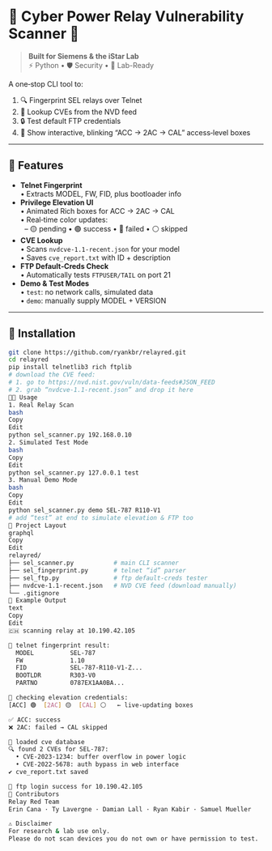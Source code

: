 # 🔐 Cyber Power Relay Vulnerability Scanner 🔌

> **Built for Siemens & the iStar Lab**  
> ⚡ Python • 🛡️ Security • 🔬 Lab-Ready

A one‑stop CLI tool to:
1. 🔍 Fingerprint SEL relays over Telnet  
2. 🧠 Lookup CVEs from the NVD feed  
3. 🔒 Test default FTP credentials  
4. 🎨 Show interactive, blinking “ACC → 2AC → CAL” access‑level boxes  

---

## 🎉 Features

- **Telnet Fingerprint**  
  • Extracts MODEL, FW, FID, plus bootloader info  
- **Privilege Elevation UI**  
  • Animated Rich boxes for ACC → 2AC → CAL  
  • Real‑time color updates:  
  &nbsp;&nbsp;– 🟡 pending • 🟢 success • 🔴 failed • ⚪ skipped  
- **CVE Lookup**  
  • Scans `nvdcve-1.1-recent.json` for your model  
  • Saves `cve_report.txt` with ID + description  
- **FTP Default‑Creds Check**  
  • Automatically tests `FTPUSER/TAIL` on port 21  
- **Demo & Test Modes**  
  • `test`: no network calls, simulated data  
  • `demo`: manually supply MODEL + VERSION  

---

## 🚀 Installation

```bash
git clone https://github.com/ryankbr/relayred.git
cd relayred
pip install telnetlib3 rich ftplib
# download the CVE feed:
# 1. go to https://nvd.nist.gov/vuln/data-feeds#JSON_FEED  
# 2. grab “nvdcve-1.1-recent.json” and drop it here
🧑‍💻 Usage
1. Real Relay Scan
bash
Copy
Edit
python sel_scanner.py 192.168.0.10
2. Simulated Test Mode
bash
Copy
Edit
python sel_scanner.py 127.0.0.1 test
3. Manual Demo Mode
bash
Copy
Edit
python sel_scanner.py demo SEL-787 R110-V1
# add “test” at end to simulate elevation & FTP too
📁 Project Layout
graphql
Copy
Edit
relayred/
├── sel_scanner.py           # main CLI scanner
├── sel_fingerprint.py       # telnet “id” parser
├── sel_ftp.py               # ftp default‑creds tester
├── nvdcve-1.1-recent.json   # NVD CVE feed (download manually)
└── .gitignore
🌈 Example Output
text
Copy
Edit
🇨🇭 scanning relay at 10.190.42.105

📡 telnet fingerprint result:
  MODEL          SEL-787
  FW             1.10
  FID            SEL-787-R110-V1-Z...
  BOOTLDR        R303-V0
  PARTNO         0787EX1AA0BA...

🔐 checking elevation credentials:
[ACC] 🟢  [2AC] 🟡  [CAL] ⚪   ← live‑updating boxes

✅ ACC: success
❌ 2AC: failed → CAL skipped

📡 loaded cve database
🔍 found 2 CVEs for SEL-787:
  • CVE-2023-1234: buffer overflow in power logic  
  • CVE-2022-5678: auth bypass in web interface  
✔️ cve_report.txt saved

🔌 ftp login success for 10.190.42.105
🙌 Contributors
Relay Red Team
Erin Cana · Ty Lavergne · Damian Lall · Ryan Kabir · Samuel Mueller

⚠️ Disclaimer
For research & lab use only.
Please do not scan devices you do not own or have permission to test.
